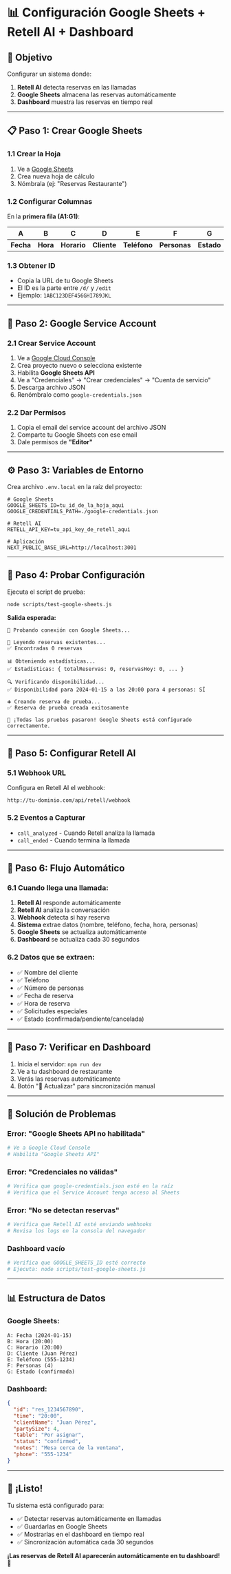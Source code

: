 # 📊 Configuración Google Sheets + Retell AI + Dashboard

## 🎯 **Objetivo**
Configurar un sistema donde:
1. **Retell AI** detecta reservas en las llamadas
2. **Google Sheets** almacena las reservas automáticamente
3. **Dashboard** muestra las reservas en tiempo real

---

## 📋 **Paso 1: Crear Google Sheets**

### 1.1 Crear la Hoja
1. Ve a [Google Sheets](https://sheets.google.com)
2. Crea nueva hoja de cálculo
3. Nómbrala (ej: "Reservas Restaurante")

### 1.2 Configurar Columnas
En la **primera fila (A1:G1)**:

| A | B | C | D | E | F | G |
|---|---|---|---|---|---|---|
| **Fecha** | **Hora** | **Horario** | **Cliente** | **Teléfono** | **Personas** | **Estado** |

### 1.3 Obtener ID
- Copia la URL de tu Google Sheets
- El ID es la parte entre `/d/` y `/edit`
- Ejemplo: `1ABC123DEF456GHI789JKL`

---

## 🔑 **Paso 2: Google Service Account**

### 2.1 Crear Service Account
1. Ve a [Google Cloud Console](https://console.cloud.google.com)
2. Crea proyecto nuevo o selecciona existente
3. Habilita **Google Sheets API**
4. Ve a "Credenciales" → "Crear credenciales" → "Cuenta de servicio"
5. Descarga archivo JSON
6. Renómbralo como `google-credentials.json`

### 2.2 Dar Permisos
1. Copia el email del service account del archivo JSON
2. Comparte tu Google Sheets con ese email
3. Dale permisos de **"Editor"**

---

## ⚙️ **Paso 3: Variables de Entorno**

Crea archivo `.env.local` en la raíz del proyecto:

```env
# Google Sheets
GOOGLE_SHEETS_ID=tu_id_de_la_hoja_aqui
GOOGLE_CREDENTIALS_PATH=./google-credentials.json

# Retell AI
RETELL_API_KEY=tu_api_key_de_retell_aqui

# Aplicación
NEXT_PUBLIC_BASE_URL=http://localhost:3001
```

---

## 🧪 **Paso 4: Probar Configuración**

Ejecuta el script de prueba:

```bash
node scripts/test-google-sheets.js
```

**Salida esperada:**
```
🧪 Probando conexión con Google Sheets...

📖 Leyendo reservas existentes...
✅ Encontradas 0 reservas

📊 Obteniendo estadísticas...
✅ Estadísticas: { totalReservas: 0, reservasHoy: 0, ... }

🔍 Verificando disponibilidad...
✅ Disponibilidad para 2024-01-15 a las 20:00 para 4 personas: SÍ

➕ Creando reserva de prueba...
✅ Reserva de prueba creada exitosamente

🎉 ¡Todas las pruebas pasaron! Google Sheets está configurado correctamente.
```

---

## 🔄 **Paso 5: Configurar Retell AI**

### 5.1 Webhook URL
Configura en Retell AI el webhook:
```
http://tu-dominio.com/api/retell/webhook
```

### 5.2 Eventos a Capturar
- `call_analyzed` - Cuando Retell analiza la llamada
- `call_ended` - Cuando termina la llamada

---

## 🎯 **Paso 6: Flujo Automático**

### 6.1 Cuando llega una llamada:
1. **Retell AI** responde automáticamente
2. **Retell AI** analiza la conversación
3. **Webhook** detecta si hay reserva
4. **Sistema** extrae datos (nombre, teléfono, fecha, hora, personas)
5. **Google Sheets** se actualiza automáticamente
6. **Dashboard** se actualiza cada 30 segundos

### 6.2 Datos que se extraen:
- ✅ Nombre del cliente
- ✅ Teléfono
- ✅ Número de personas
- ✅ Fecha de reserva
- ✅ Hora de reserva
- ✅ Solicitudes especiales
- ✅ Estado (confirmada/pendiente/cancelada)

---

## 📱 **Paso 7: Verificar en Dashboard**

1. Inicia el servidor: `npm run dev`
2. Ve a tu dashboard de restaurante
3. Verás las reservas automáticamente
4. Botón "🔄 Actualizar" para sincronización manual

---

## 🔧 **Solución de Problemas**

### Error: "Google Sheets API no habilitada"
```bash
# Ve a Google Cloud Console
# Habilita "Google Sheets API"
```

### Error: "Credenciales no válidas"
```bash
# Verifica que google-credentials.json esté en la raíz
# Verifica que el Service Account tenga acceso al Sheets
```

### Error: "No se detectan reservas"
```bash
# Verifica que Retell AI esté enviando webhooks
# Revisa los logs en la consola del navegador
```

### Dashboard vacío
```bash
# Verifica que GOOGLE_SHEETS_ID esté correcto
# Ejecuta: node scripts/test-google-sheets.js
```

---

## 📊 **Estructura de Datos**

### Google Sheets:
```
A: Fecha (2024-01-15)
B: Hora (20:00)
C: Horario (20:00)
D: Cliente (Juan Pérez)
E: Teléfono (555-1234)
F: Personas (4)
G: Estado (confirmada)
```

### Dashboard:
```json
{
  "id": "res_1234567890",
  "time": "20:00",
  "clientName": "Juan Pérez",
  "partySize": 4,
  "table": "Por asignar",
  "status": "confirmed",
  "notes": "Mesa cerca de la ventana",
  "phone": "555-1234"
}
```

---

## 🚀 **¡Listo!**

Tu sistema está configurado para:
- ✅ Detectar reservas automáticamente en llamadas
- ✅ Guardarlas en Google Sheets
- ✅ Mostrarlas en el dashboard en tiempo real
- ✅ Sincronización automática cada 30 segundos

**¡Las reservas de Retell AI aparecerán automáticamente en tu dashboard!** 🎉
